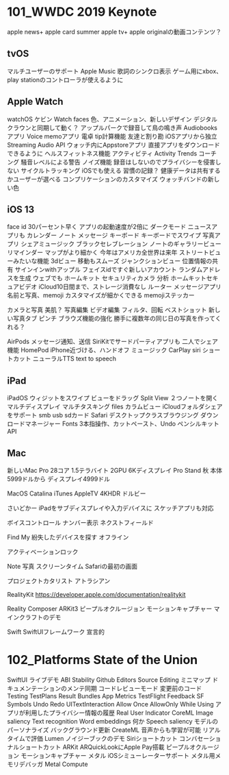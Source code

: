 # 101_WWDC 2019 Keynote

apple news+
apple card summer
apple tv+
apple originalの動画コンテンツ？

## tvOS
マルチユーザーのサポート
Apple Music
歌詞のシンクロ表示
ゲーム用にxbox、play stationのコントローラが使えるように

## Apple Watch
watchOS
ケビン
Watch faces
色、アニメーション、新しいデザイン
デジタルクラウンと同期して動く？
アップルパークで録音して鳥の鳴き声
Audiobooksアプリ
Voice memoアプリ
電卓
tip計算機能
友達と割り勘
iOSアプリから独立
Streaming Audio API
ウォッチ内にAppstoreアプリ
直接アプリをダウンロードできるように
ヘルスフィットネス機能
アクティビティ
Activity Trends
コーチング
騒音レベルによる警告
ノイズ機能
録音はしないのでプライバシーを侵害しない
サイクルトラッキング
iOSでも使える
習慣の記録？
健康データは共有するかユーザーが選べる
コンプリケーションのカスタマイズ
ウォッチバンドの新しい色

## iOS 13
face id 30パーセント早く
アプリの起動速度が2倍に
ダークモード
ニュースアプリも
カレンダー
ノート
メッセージ
キーボード
キーボードでスワイプ
写真アプリ
シェアミュージック
ブラックセレブレーション
ノートのギャラリービュー
リマインダー
マップがより細かく
今年はアメリカ全世界は来年
ストリートビューみたいな機能
3dビュー
移動もスムーズ
ジャンクションビュー
位置情報の共有
サインインwithアップル
フェイスidですぐ新しいアカウント
ランダムアドレスを生成
ウェブでも
ホームキット
セキュリティカメラ
分析
ホームキットセキュアビデオ
iCloud10日間まで、ストレージ消費なし
ルーター
メッセージアプリ
名前と写真、memoji
カスタマイズが細かくできる
memojiステッカー

カメラと写真
美肌？
写真編集
ビデオ編集
フィルタ、回転
ベストショット
新しい写真タブ
ピンチ
ブラウズ機能の強化
勝手に複数年の同じ日の写真を作ってくれる？

AirPods
メッセージ通知、送信
SiriKitでサードパーティアプリも
二人でシェア機能
HomePod
iPhone近づける、ハンドオフ
ミュージック
CarPlay
siri ショートカット
ニューラルTTS
text to speech 

## iPad
iPadOS
ウィジットをスワイプ
ビューをドラッグ
Split View
２つノートを開く
マルチディスプレイ
マルチタスキング
files
カラムビュー
iCloudフォルダシェアをサポート
smb
usb
sdカード
Safari
デスクトップクラスブラウジング
ダウンロードマネージャー
Fonts
3本指操作、カットペースト、Undo
ペンシルキットAPI

## Mac
新しいMac Pro
28コア
1.5テラバイト
2GPU
6Kディスプレイ
Pro Stand
秋
本体5999ドルから
ディスプレイ4999ドル

MacOS
Catalina
iTunes
AppleTV
4KHDR
ドルビー

さいどかー
iPadをサブディスプレイや入力デバイスに
スケッチアプリも対応

ボイスコントロール
ナンバー表示
ネクストフィールド

Find My
紛失したデバイスを探す
オフライン

アクティベーションロック

Note
写真
スクリーンタイム
Safariの最初の画面

プロジェクトカタリスト
アトラシアン

RealityKit
https://developer.apple.com/documentation/realitykit

Reality Composer 
ARKit3
ピープルオクルージョン
モーションキャプチャー
マインクラフトのデモ

Swift
SwiftUIフレームワーク
宣言的

# 102_Platforms State of the Union

SwiftUI
ライブデモ
ABI Stability
Github
Editors
Source Editing
ミニマップ
ドキュメンテーションのメンテ同期
コードレビューモード
変更前のコード
Testing
TestPlans
Result Bundles
App Metrics
TestFlight Feedback
SF Symbols
Undo Redo
UITextInteraction
Allow Once
AllowOnly While Using
アプリが利用したプライバシー情報の履歴
Real User Indicator
CoreML
Image saliency
Text recognition
Word embeddings
何か
Speech saliency
モデルのパーソナライズ
バックグラウンド更新
CreateML
音声からも学習が可能
リアルタイムで評価
Lumen
ノイジーブックのデモ
Siriショートカット
コンバセーショナルショートカット
ARKit
ARQuickLookにApple Pay搭載
ピープルオクルージョン
モーションキャプチャー
メタル
iOSシミューレーターサポート
メタル用メモリデバッガ
Metal Compute
